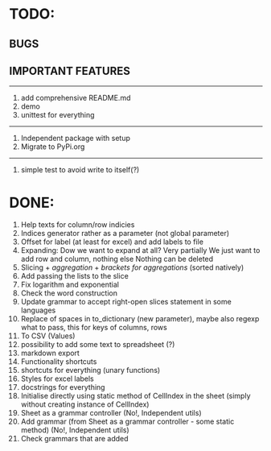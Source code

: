 # TODO:
## BUGS

## IMPORTANT FEATURES
---
1. add comprehensive README.md
1. demo
1. unittest for everything
---
1. Independent package with setup
1. Migrate to PyPi.org
---
1. simple test to avoid write to itself(?)
# DONE:
1. Help texts for column/row indicies
1. Indices generator rather as a parameter (not global parameter)
1. Offset for label (at least for excel) and add labels to file
1. Expanding:
    Dow we want to expand at all? Very partially
    We just want to add row and column, nothing else
    Nothing can be deleted
1. Slicing + _aggregation_ + _brackets for aggregations_ (sorted natively)
1. Add passing the lists to the slice
1. Fix logarithm and exponential
1. Check the word construction
1. Update grammar to accept right-open slices statement in some languages
1. Replace of spaces in to_dictionary (new parameter), maybe also regexp what
    to pass, this for keys of columns, rows
1. To CSV (Values)
1. possibility to add some text to spreadsheet (?)
1. markdown export
1. Functionality shortcuts
1. shortcuts for everything (unary functions)
1. Styles for excel labels
1. docstrings for everything
1. Initialise directly using static method of CellIndex in
    the sheet (simply without creating instance of CellIndex)
1. Sheet as a grammar controller (No!, Independent utils)
1. Add grammar (from Sheet as a grammar controller - some 
    static method) (No!, Independent utils)
1. Check grammars that are added